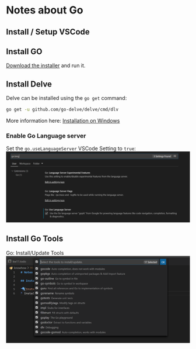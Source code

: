# Notes about Go

## Install / Setup VSCode

## Install GO

[Download the installer](https://golang.org/dl/) and run it.

## Install Delve

Delve can be installed using the `go get` command:

```bash
go get -u github.com/go-delve/delve/cmd/dlv
```

More information here: [Installation on Windows](https://github.com/go-delve/delve/blob/master/Documentation/installation/windows/install.md#installation-on-windows)

### Enable Go Language server

Set the `go.useLanguageServer` VSCode Setting to `true`:
![go-vscode-language-server](/img/2020-03-22-11-33-38.png)  

## Install Go Tools

Go: Install/Update Tools
![](/img/2020-03-22-11-28-40.png)
